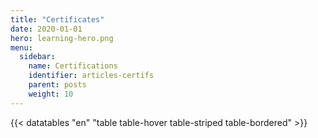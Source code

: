 ```yaml
---
title: "Certificates"
date: 2020-01-01
hero: learning-hero.png
menu:
  sidebar:
    name: Certifications
    identifier: articles-certifs
    parent: posts
    weight: 10
---
```


{{< datatables "en" "table table-hover table-striped table-bordered" >}}
